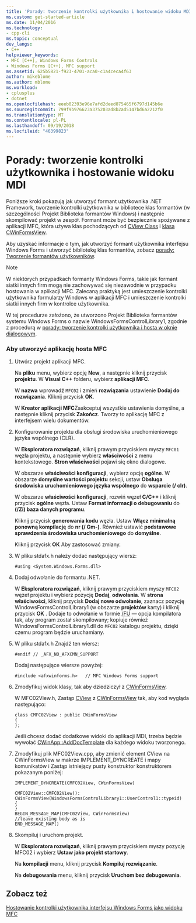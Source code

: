 ```yaml
---
title: 'Porady: tworzenie kontrolki użytkownika i hostowanie widoku MDI | Dokumentacja firmy Microsoft'
ms.custom: get-started-article
ms.date: 11/04/2016
ms.technology:
- cpp-cli
ms.topic: conceptual
dev_langs:
- C++
helpviewer_keywords:
- MFC [C++], Windows Forms Controls
- Windows Forms [C++], MFC support
ms.assetid: 625b5821-f923-4701-aca0-c1a4ceca4f63
author: mikeblome
ms.author: mblome
ms.workload:
- cplusplus
- dotnet
ms.openlocfilehash: eeeb02393e96e7afd2deed875465f6797d145b6e
ms.sourcegitcommit: 799f9b976623a375203ad8b2ad5147bd6a2212f0
ms.translationtype: MT
ms.contentlocale: pl-PL
ms.lasthandoff: 09/19/2018
ms.locfileid: "46399823"
---
```

# <a name="how-to-create-the-user-control-and-host-mdi-view"></a>Porady: tworzenie kontrolki użytkownika i hostowanie widoku MDI

Poniższe kroki pokazują jak utworzyć formant użytkownika .NET Framework, tworzenie kontrolki użytkownika w bibliotece klas formantów (w szczególności Projekt Biblioteka formantów Windows) i następnie skompilować projekt w zespół. Formant może być bezpiecznie spożywane z aplikacji MFC, która używa klas pochodzących od [CView Class](../mfc/reference/cview-class.md) i [klasa CWinFormsView](../mfc/reference/cwinformsview-class.md).

Aby uzyskać informacje o tym, jak utworzyć formant użytkownika interfejsu Windows Forms i utworzyć bibliotekę klas formantów, zobacz [porady: Tworzenie formantów użytkowników](/dotnet/framework/winforms/controls/how-to-author-composite-controls).

> [!NOTE]
>  W niektórych przypadkach formanty Windows Forms, takie jak formant siatki innych firm mogą nie zachowywać się niezawodnie w przypadku hostowania w aplikacji MFC. Zalecaną praktyką jest umieszczenie kontrolki użytkownika formularzy Windows w aplikacji MFC i umieszczenie kontrolki siatki innych firm w kontrolce użytkownika.

W tej procedurze założono, że utworzono Projekt Biblioteka formantów systemu Windows Forms o nazwie WindowsFormsControlLibrary1, zgodnie z procedurą w [porady: tworzenie kontrolki użytkownika i hosta w oknie dialogowym](../dotnet/how-to-create-the-user-control-and-host-in-a-dialog-box.md).

### <a name="to-create-the-mfc-host-application"></a>Aby utworzyć aplikację hosta MFC

1. Utwórz projekt aplikacji MFC.

     Na **pliku** menu, wybierz opcję **New**, a następnie kliknij przycisk **projektu**. W **Visual C++** folderu, wybierz **aplikacji MFC**.

     W **nazwa** wprowadź `MFC02` i zmień **rozwiązania** ustawienie **Dodaj do rozwiązania**. Kliknij przycisk **OK**.

     W **Kreator aplikacji MFC**Zaakceptuj wszystkie ustawienia domyślne, a następnie kliknij przycisk **Zakończ**. Tworzy to aplikację MFC z interfejsem wielu dokumentów.

1. Konfigurowanie projektu dla obsługi środowiska uruchomieniowego języka wspólnego (CLR).

     W **Eksploratora rozwiązań**, kliknij prawym przyciskiem myszy `MFC01` węzła projektu, a następnie wybierz **właściwości** z menu kontekstowego. **Stron właściwości** pojawi się okno dialogowe.

     W obszarze **właściwości konfiguracji**, wybierz opcję **ogólne**. W obszarze **domyślne wartości projektu** sekcji, ustaw **Obsługa środowiska uruchomieniowego języka wspólnego** do **wsparcie (/ clr)**.

     W obszarze **właściwości konfiguracji**, rozwiń węzeł **C/C++** i kliknij przycisk **ogólne** węzła. Ustaw **Format informacji o debugowaniu** do **(/Zi) baza danych programu**.

     Kliknij przycisk **generowania kodu** węzła. Ustaw **Włącz minimalną ponowną kompilację** do **nr (/ Gm-)**. Również ustawić **podstawowe sprawdzenia środowiska uruchomieniowego** do **domyślne**.

     Kliknij przycisk **OK** Aby zastosować zmiany.

1. W pliku stdafx.h należy dodać następujący wiersz:

    ```
    #using <System.Windows.Forms.dll>
    ```

1. Dodaj odwołanie do formantu .NET.

     W **Eksploratora rozwiązań**, kliknij prawym przyciskiem myszy `MFC02` węzeł projektu i wybierz pozycję **Dodaj**, **odwołania**. W **strona właściwości**, kliknij przycisk **Dodaj nowe odwołanie**, zaznacz pozycję WindowsFormsControlLibrary1 (w obszarze **projektów** karty) i kliknij przycisk **OK** . Dodaje to odwołanie w formie [/FU](../build/reference/fu-name-forced-hash-using-file.md) — opcja kompilatora tak, aby program został skompilowany; kopiuje również WindowsFormsControlLibrary1.dll do `MFC02` katalogu projektu, dzięki czemu program będzie uruchamiany.

1. W pliku stdafx.h Znajdź ten wiersz:

    ```
    #endif // _AFX_NO_AFXCMN_SUPPORT
    ```

     Dodaj następujące wiersze powyżej:

    ```
    #include <afxwinforms.h>   // MFC Windows Forms support
    ```

1. Zmodyfikuj widok klasy, tak aby dziedziczył z [CWinFormsView](../mfc/reference/cwinformsview-class.md).

     W MFC02View.h, Zastąp [CView](../mfc/reference/cview-class.md) z [CWinFormsView](../mfc/reference/cwinformsview-class.md) tak, aby kod wygląda następująco:

    ```
    class CMFC02View : public CWinFormsView
    {
    };
    ```

     Jeśli chcesz dodać dodatkowe widoki do aplikacji MDI, trzeba będzie wywołać [CWinApp::AddDocTemplate](../mfc/reference/cwinapp-class.md#adddoctemplate) dla każdego widoku tworzonego.

1. Zmodyfikuj plik MFC02View.cpp, aby zmienić element CView na CWinFormsView w makrze IMPLEMENT_DYNCREATE i mapy komunikatów i Zastąp istniejący pusty konstruktor konstruktorem pokazanym poniżej:

    ```
    IMPLEMENT_DYNCREATE(CMFC02View, CWinFormsView)

    CMFC02View::CMFC02View(): CWinFormsView(WindowsFormsControlLibrary1::UserControl1::typeid)
    {
    }
    BEGIN_MESSAGE_MAP(CMFC02View, CWinFormsView)
    //leave existing body as is
    END_MESSAGE_MAP()
    ```

1. Skompiluj i uruchom projekt.

     W **Eksploratora rozwiązań**, kliknij prawym przyciskiem myszy pozycję MFC02 i wybierz **Ustaw jako projekt startowy**.

     Na **kompilacji** menu, kliknij przycisk **Kompiluj rozwiązanie**.

     Na **debugowania** menu, kliknij przycisk **Uruchom bez debugowania**.

## <a name="see-also"></a>Zobacz też

[Hostowanie kontrolki użytkownika interfejsu Windows Forms jako widoku MFC](../dotnet/hosting-a-windows-forms-user-control-as-an-mfc-view.md)